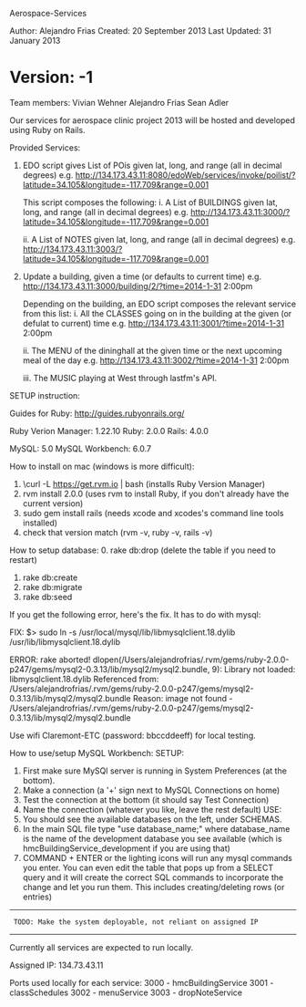 Aerospace-Services

Author: Alejandro Frias
Created: 20 September 2013
Last Updated: 31 January 2013

Version: -1
==================

Team members:
	Vivian Wehner
	Alejandro Frias
	Sean Adler

Our services for aerospace clinic project 2013 will be hosted and
developed using Ruby on Rails.

Provided Services:
  1. EDO script gives List of POis given lat, long, and range (all in decimal degrees)
      e.g. http://134.173.43.11:8080/edoWeb/services/invoke/poilist/?latitude=34.105&longitude=-117.709&range=0.001

     This script composes the following:
        i. A List of BUILDINGS given lat, long, and range (all in decimal degrees)
            e.g. http://134.173.43.11:3000/?latitude=34.105&longitude=-117.709&range=0.001

        ii. A List of NOTES given lat, long, and range (all in decimal degrees)
            e.g. http://134.173.43.11:3003/?latitude=34.105&longitude=-117.709&range=0.001

  2. Update a building, given a time (or defaults to current time)
      e.g. http://134.173.43.11:3000/building/2/?time=2014-1-31 2:00pm

     Depending on the building, an EDO script composes the relevant service from this list:
        i. All the CLASSES going on in the building at the given (or defulat to current) time
          e.g. http://134.173.43.11:3001/?time=2014-1-31 2:00pm

        ii. The MENU of the dininghall at the given time or the next upcoming meal of the day
          e.g. http://134.173.43.11:3002/?time=2014-1-31 2:00pm

        iii. The MUSIC playing at West through lastfm's API.

SETUP instruction:

Guides for Ruby: http://guides.rubyonrails.org/

Ruby Verion Manager: 1.22.10
Ruby:  2.0.0
Rails: 4.0.0

MySQL: 5.0
MySQL Workbench: 6.0.7

How to install on mac (windows is more difficult):
  1. \curl -L https://get.rvm.io | bash (installs Ruby Version Manager)
  2. rvm install 2.0.0 (uses rvm to install Ruby, if you don't already have the current version)
  3. sudo gem install rails (needs xcode and xcodes's command line tools installed)
  4. check that version match (rvm -v, ruby -v, rails -v)


How to setup database:
  0. rake db:drop (delete the table if you need to restart)
  1. rake db:create
  2. rake db:migrate
  3. rake db:seed

If you get the following error, here's the fix. It has to do with mysql:

FIX:
$> sudo ln -s /usr/local/mysql/lib/libmysqlclient.18.dylib /usr/lib/libmysqlclient.18.dylib

ERROR:
rake aborted!
dlopen(/Users/alejandrofrias/.rvm/gems/ruby-2.0.0-p247/gems/mysql2-0.3.13/lib/mysql2/mysql2.bundle, 9): Library not loaded: libmysqlclient.18.dylib
  Referenced from: /Users/alejandrofrias/.rvm/gems/ruby-2.0.0-p247/gems/mysql2-0.3.13/lib/mysql2/mysql2.bundle
  Reason: image not found - /Users/alejandrofrias/.rvm/gems/ruby-2.0.0-p247/gems/mysql2-0.3.13/lib/mysql2/mysql2.bundle

Use wifi Claremont-ETC (password: bbccddeeff) for local testing.

How to use/setup MySQL Workbench:
 SETUP:
  1. First make sure MySQl server is running in System Preferences (at the bottom).
  2. Make a connection (a '+' sign next to MySQL Connections on home)
  3. Test the connection at the bottom (it should say Test Connection)
  4. Name the connection (whatever you like, leave the rest default)
 USE:
  1. You should see the available databases on the left, under SCHEMAS.
  2. In the main SQL file type "use database_name;" where database_name is the name of the development database you see available (which is hmcBuildingService_development if you are using that)
  3. COMMAND + ENTER or the lighting icons will run any mysql commands you enter. You can even edit the table that pops up from a SELECT query and it will create the correct SQL commands to incorporate the change and let you run them. This includes creating/deleting rows (or entries)

************************************************************************ 
     TODO: Make the system deployable, not reliant on assigned IP
************************************************************************


Currently all services are expected to run locally.

Assigned IP: 134.73.43.11

Ports used locally for each service:
3000 - hmcBuildingService
3001 - classSchedules
3002 - menuService
3003 - dropNoteService
